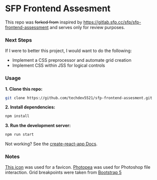 # SFP Frontend Assesment

This repo was ~~forked from~~ inspired by https://gitlab.sfp.cc/sfp/sfp-frontend-assessment and serves only for review purposes.

### Next Steps
If I were to better this project, I would want to do the following:

- Implement a CSS preprocessor and automate grid creation
- Implement CSS within JSS for logical controls

### Usage
**1. Clone this repo:**

```bash
git clone https://github.com/techdev5521/sfp-frontend-assesment.git
```

**2. Install dependencies:**
```bash
npm install
```

**3. Run the development server:**
```bash
npm run start
```

Not working? See the [create-react-app Docs](https://create-react-app.dev/).

### Notes
[This icon](https://favicon.io/emoji-favicons/film-projector/) was used for a favicon.
[Photopea](https://www.photopea.com/) was used for Photoshop file interaction.
Grid breakpoints were taken from [Bootstrap 5](https://getbootstrap.com/docs/5.0/layout/breakpoints/)